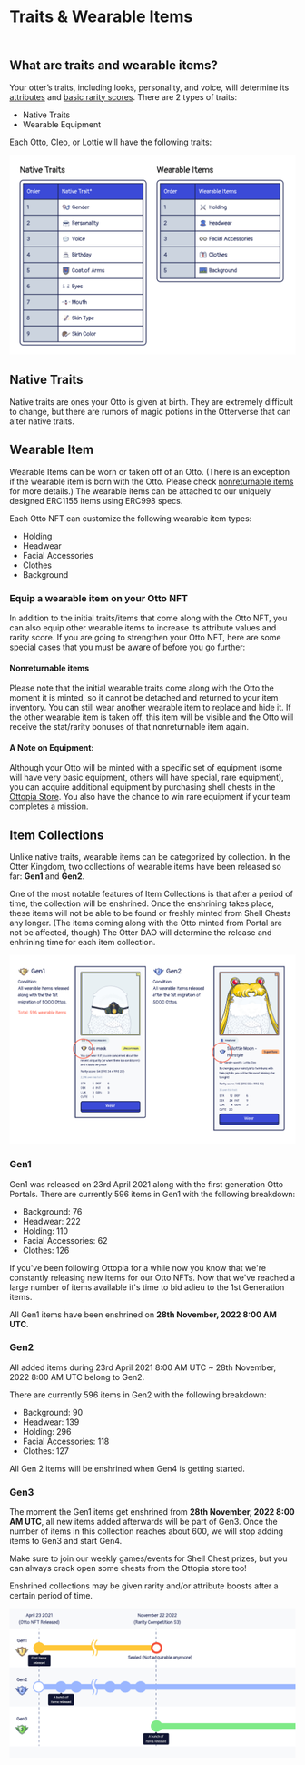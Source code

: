 # Traits & Wearable Items

<header>
<meta property="og:title" content="Ottopia Whitepaper | Traits & Wearable Items" />
<meta property="og:image" content="https://docs.ottopia.app/assets/images/hero-5be89801c9873fd27a1c718340251ed2.jpeg" />
<meta property="og:description" content="Your otter’s traits, including looks, personality, and voice, will determine its attributes and basic rarity scores." />
</header>

## What are traits and wearable items?

Your otter’s traits, including looks, personality, and voice, will determine its [attributes](./attributes) and [basic rarity scores](./rarity-farming). There are 2 types of traits:

- Native Traits
- Wearable Equipment

Each Otto, Cleo, or Lottie will have the following traits:

![Traits and Wearable items](img/otto_trait_wearable_item.jpg)



## Native Traits <a href="#native-traits" id="native-traits"></a>

Native traits are ones your Otto is given at birth. They are extremely difficult to change, but there are rumors of magic potions in the Otterverse that can alter native traits.

## Wearable Item <a href="#wearable-item" id="wearable-item"></a>

Wearable Items can be worn or taken off of an Otto. (There is an exception if the wearable item is born with the Otto. Please check [nonreturnable items](#nonreturnable) for more details.​) The wearable items can be attached to our uniquely designed ERC1155 items using ERC998 specs.

Each Otto NFT can customize the following wearable item types:
- Holding
- Headwear
- Facial Accessories
- Clothes
- Background

### Equip a wearable item on your Otto NFT​ 

In addition to the initial traits/items that come along with the Otto NFT, you can also equip other wearable items to increase its attribute values and rarity score. If you are going to strengthen your Otto NFT, here are some special cases that you must be aware of before you go further:

#### Nonreturnable items <a href="#nonreturnable" id="nonreturnable"></a>

Please note that the initial wearable traits come along with the Otto the moment it is minted, so it cannot be detached and returned to your item inventory. You can still wear another wearable item to replace and hide it. If the other wearable item is taken off, this item will be visible and the Otto will receive the stat/rarity bonuses of that nonreturnable item again.

#### A Note on Equipment:

Although your Otto will be minted with a specific set of equipment (some will have very basic equipment, others will have special, rare equipment), you can acquire additional equipment by purchasing shell chests in the [Ottopia Store](./store). You also have the chance to win rare equipment if your team completes a mission.

## Item Collections  <a href="#item-collection" id="item-collection"></a>

Unlike native traits, wearable items can be categorized by collection. In the Otter Kingdom, two collections of wearable items have been released so far: **Gen1** and **Gen2**.

One of the most notable features of Item Collections is that after a period of time, the collection will be enshrined. Once the enshrining takes place, these items will not be able to be found or freshly minted from Shell Chests any longer. (The items coming along with the Otto minted from Portal are not be affected, though) The Otter DAO will determine the release and enhrining time for each item collection.

![Collection](img/collection.jpg)

### Gen1

Gen1 was released on 23rd April 2021 along with the first generation Otto Portals. There are currently 596 items in Gen1 with the following breakdown:

- Background: 76
- Headwear: 222
- Holding: 110
- Facial Accessories: 62
- Clothes: 126

If you've been following Ottopia for a while now you know that we're constantly releasing new items for our Otto NFTs. Now that we've reached a large number of items available it's time to bid adieu to the 1st Generation items.

All Gen1 items have been enshrined on **28th November, 2022 8:00 AM UTC**.

### Gen2

All added items during 23rd April 2021 8:00 AM UTC ~ 28th November, 2022 8:00 AM UTC belong to Gen2.

There are currently 596 items in Gen2 with the following breakdown:

- Background: 90
- Headwear: 139
- Holding: 296
- Facial Accessories: 118
- Clothes: 127

All Gen 2 items will be enshrined when Gen4 is getting started.

### Gen3

The moment the Gen1 items get enshrined from **28th November, 2022 8:00 AM UTC**, all new items added afterwards will be part of Gen3. 
Once the number of items in this collection reaches about 600, we will stop adding items to Gen3 and start Gen4.


Make sure to join our weekly games/events for Shell Chest prizes, but you can always crack open some chests from the Ottopia store too!

Enshrined collections may be given rarity and/or attribute boosts after a certain period of time.

![Collection Timeline](img/collection_timeline.jpg)
